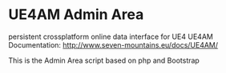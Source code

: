 # UE4AM Admin Area
persistent crossplatform online data interface for UE4
UE4AM Documentation: http://www.seven-mountains.eu/docs/UE4AM/

This is the Admin Area script based on php and Bootstrap